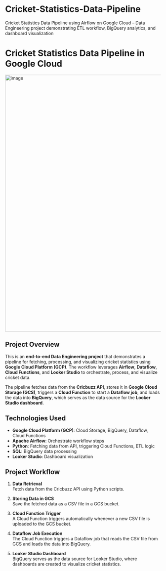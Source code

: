 # Cricket-Statistics-Data-Pipeline
Cricket Statistics Data Pipeline using Airflow on Google Cloud – Data Engineering project demonstrating ETL workflow, BigQuery analytics, and dashboard visualization

# Cricket Statistics Data Pipeline in Google Cloud

<img width="1105" height="832" alt="image" src="https://github.com/user-attachments/assets/8281fdee-356d-459f-b840-7efdc8538f87" />


## Project Overview
This is an **end-to-end Data Engineering project** that demonstrates a pipeline for fetching, processing, and visualizing cricket statistics using **Google Cloud Platform (GCP)**. The workflow leverages **Airflow**, **Dataflow**, **Cloud Functions**, and **Looker Studio** to orchestrate, process, and visualize cricket data.  

The pipeline fetches data from the **Cricbuzz API**, stores it in **Google Cloud Storage (GCS)**, triggers a **Cloud Function** to start a **Dataflow job**, and loads the data into **BigQuery**, which serves as the data source for the **Looker Studio dashboard**.

## Technologies Used
- **Google Cloud Platform (GCP)**: Cloud Storage, BigQuery, Dataflow, Cloud Functions
- **Apache Airflow**: Orchestrate workflow steps
- **Python**: Fetching data from API, triggering Cloud Functions, ETL logic
- **SQL**: BigQuery data processing
- **Looker Studio**: Dashboard visualization

## Project Workflow
1. **Data Retrieval**  
   Fetch data from the Cricbuzz API using Python scripts.

2. **Storing Data in GCS**  
   Save the fetched data as a CSV file in a GCS bucket.

3. **Cloud Function Trigger**  
   A Cloud Function triggers automatically whenever a new CSV file is uploaded to the GCS bucket.

4. **Dataflow Job Execution**  
   The Cloud Function triggers a Dataflow job that reads the CSV file from GCS and loads the data into BigQuery.

5. **Looker Studio Dashboard**  
   BigQuery serves as the data source for Looker Studio, where dashboards are created to visualize cricket statistics.



